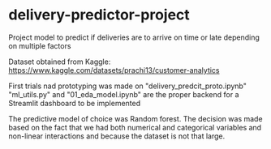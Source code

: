 # delivery-predictor-project
Project model to predict if deliveries are to arrive on time or late depending on multiple factors

Dataset obtained from Kaggle:
https://www.kaggle.com/datasets/prachi13/customer-analytics

First trials nad prototyping was made on "delivery_predcit_proto.ipynb"
"ml_utils.py" and "01_eda_model.ipynb" are the proper backend for a Streamlit dashboard to be implemented

The predictive model of choice was Random forest. The decision was made based on the fact that we had both numerical and categorical variables and non-linear interactions and because the dataset is not that large. 

